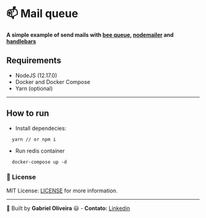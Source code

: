 # :mailbox: Mail queue

**A simple example of send mails with [bee queue](https://github.com/bee-queue/bee-queue), [nodemailer](https://nodemailer.com/about/) and [handlebars](https://handlebarsjs.com/)**

## Requirements

- NodeJS (12.17.0)
- Docker and Docker Compose
- Yarn (optional)

---

## How to run

- Install dependecies:

```
  yarn // or npm i
```

- Run redis container

```
  docker-compose up -d
```


### :memo: License
MIT License: [LICENSE](https://github.com/gaoliveira21/mail-queue/blob/master/LICENSE.md) for more information.

---

:construction_worker: Built by **Gabriel Oliveira** :smiley: - **Contato:** <a href="https://www.linkedin.com/in/gabriel-jos%C3%A9-de-oliveira-633962197/">Linkedin</a>
